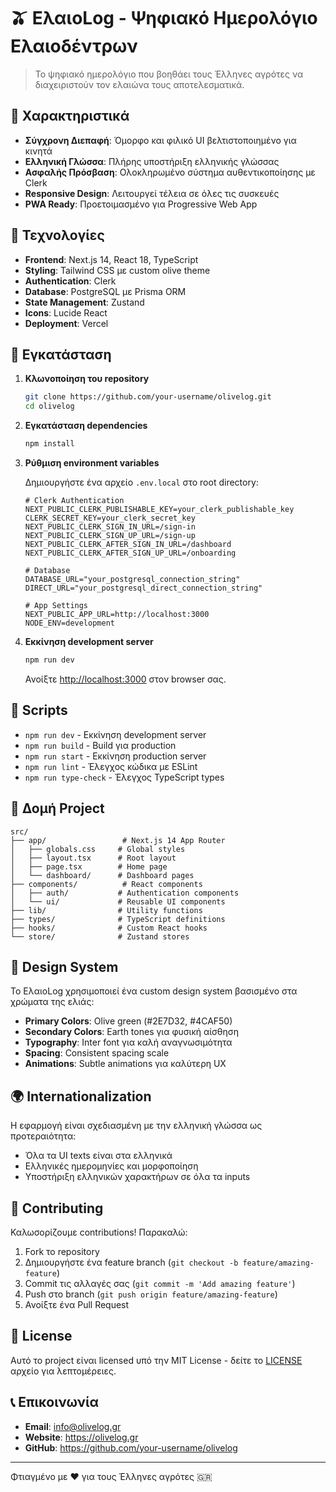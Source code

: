 # 🫒 ΕλαιοLog - Ψηφιακό Ημερολόγιο Ελαιοδέντρων

> Το ψηφιακό ημερολόγιο που βοηθάει τους Έλληνες αγρότες να διαχειριστούν τον ελαιώνα τους αποτελεσματικά.

## 🌟 Χαρακτηριστικά

- **Σύγχρονη Διεπαφή**: Όμορφο και φιλικό UI βελτιστοποιημένο για κινητά
- **Ελληνική Γλώσσα**: Πλήρης υποστήριξη ελληνικής γλώσσας
- **Ασφαλής Πρόσβαση**: Ολοκληρωμένο σύστημα αυθεντικοποίησης με Clerk
- **Responsive Design**: Λειτουργεί τέλεια σε όλες τις συσκευές
- **PWA Ready**: Προετοιμασμένο για Progressive Web App

## 🚀 Τεχνολογίες

- **Frontend**: Next.js 14, React 18, TypeScript
- **Styling**: Tailwind CSS με custom olive theme
- **Authentication**: Clerk
- **Database**: PostgreSQL με Prisma ORM
- **State Management**: Zustand
- **Icons**: Lucide React
- **Deployment**: Vercel

## 📱 Εγκατάσταση

1. **Κλωνοποίηση του repository**

   ```bash
   git clone https://github.com/your-username/olivelog.git
   cd olivelog
   ```

2. **Εγκατάσταση dependencies**

   ```bash
   npm install
   ```

3. **Ρύθμιση environment variables**

   Δημιουργήστε ένα αρχείο `.env.local` στο root directory:

   ```env
   # Clerk Authentication
   NEXT_PUBLIC_CLERK_PUBLISHABLE_KEY=your_clerk_publishable_key
   CLERK_SECRET_KEY=your_clerk_secret_key
   NEXT_PUBLIC_CLERK_SIGN_IN_URL=/sign-in
   NEXT_PUBLIC_CLERK_SIGN_UP_URL=/sign-up
   NEXT_PUBLIC_CLERK_AFTER_SIGN_IN_URL=/dashboard
   NEXT_PUBLIC_CLERK_AFTER_SIGN_UP_URL=/onboarding

   # Database
   DATABASE_URL="your_postgresql_connection_string"
   DIRECT_URL="your_postgresql_direct_connection_string"

   # App Settings
   NEXT_PUBLIC_APP_URL=http://localhost:3000
   NODE_ENV=development
   ```

4. **Εκκίνηση development server**

   ```bash
   npm run dev
   ```

   Ανοίξτε [http://localhost:3000](http://localhost:3000) στον browser σας.

## 🔧 Scripts

- `npm run dev` - Εκκίνηση development server
- `npm run build` - Build για production
- `npm run start` - Εκκίνηση production server
- `npm run lint` - Έλεγχος κώδικα με ESLint
- `npm run type-check` - Έλεγχος TypeScript types

## 📁 Δομή Project

```
src/
├── app/                 # Next.js 14 App Router
│   ├── globals.css     # Global styles
│   ├── layout.tsx      # Root layout
│   ├── page.tsx        # Home page
│   └── dashboard/      # Dashboard pages
├── components/          # React components
│   ├── auth/           # Authentication components
│   └── ui/             # Reusable UI components
├── lib/                # Utility functions
├── types/              # TypeScript definitions
├── hooks/              # Custom React hooks
└── store/              # Zustand stores
```

## 🎨 Design System

Το ΕλαιοLog χρησιμοποιεί ένα custom design system βασισμένο στα χρώματα της ελιάς:

- **Primary Colors**: Olive green (#2E7D32, #4CAF50)
- **Secondary Colors**: Earth tones για φυσική αίσθηση
- **Typography**: Inter font για καλή αναγνωσιμότητα
- **Spacing**: Consistent spacing scale
- **Animations**: Subtle animations για καλύτερη UX

## 🌍 Internationalization

Η εφαρμογή είναι σχεδιασμένη με την ελληνική γλώσσα ως προτεραιότητα:

- Όλα τα UI texts είναι στα ελληνικά
- Ελληνικές ημερομηνίες και μορφοποίηση
- Υποστήριξη ελληνικών χαρακτήρων σε όλα τα inputs

## 🤝 Contributing

Καλωσορίζουμε contributions! Παρακαλώ:

1. Fork το repository
2. Δημιουργήστε ένα feature branch (`git checkout -b feature/amazing-feature`)
3. Commit τις αλλαγές σας (`git commit -m 'Add amazing feature'`)
4. Push στο branch (`git push origin feature/amazing-feature`)
5. Ανοίξτε ένα Pull Request

## 📄 License

Αυτό το project είναι licensed υπό την MIT License - δείτε το [LICENSE](LICENSE) αρχείο για λεπτομέρειες.

## 📞 Επικοινωνία

- **Email**: info@olivelog.gr
- **Website**: https://olivelog.gr
- **GitHub**: https://github.com/your-username/olivelog

---

Φτιαγμένο με ❤️ για τους Έλληνες αγρότες 🇬🇷
